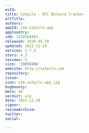 ```yaml
---
wsId: 
title: Satpile - BTC Balance Tracker
altTitle: 
authors: 
appId: com.satpile.app
appCountry: 
idd: 1510284403
released: 2020-05-20
updated: 2022-12-19
version: 1.7.3
stars: 4.2
reviews: 5
size: '19050496'
website: http://satpile.com
repository: 
issue: 
icon: com.satpile.app.jpg
bugbounty: 
meta: ok
verdict: wip
date: 2022-12-28
signer: 
reviewArchive: 
twitter: 
social: 

---
```


